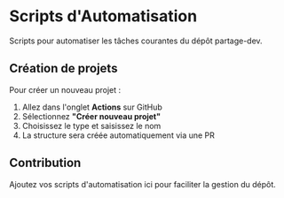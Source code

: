 # Scripts d'Automatisation

Scripts pour automatiser les tâches courantes du dépôt partage-dev.

## Création de projets

Pour créer un nouveau projet :
1. Allez dans l'onglet **Actions** sur GitHub
2. Sélectionnez **"Créer nouveau projet"**
3. Choisissez le type et saisissez le nom
4. La structure sera créée automatiquement via une PR

## Contribution

Ajoutez vos scripts d'automatisation ici pour faciliter la gestion du dépôt.